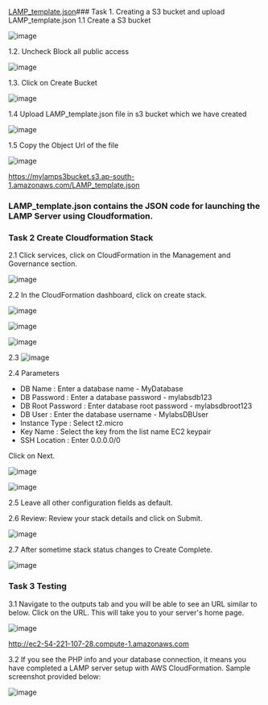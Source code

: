 [LAMP_template.json](https://github.com/Asma09Akram/CloudFormation-Introduction/files/14076979/LAMP_template.json)### Task 1. Creating a S3 bucket and upload LAMP_template.json
1.1 Create a S3 bucket
   
![image](https://github.com/Asma09Akram/CloudFormation-Introduction/assets/124654068/3fae4035-dafd-4e15-a9f4-b0f8375c76ea)

1.2. Uncheck Block all public access
   
![image](https://github.com/Asma09Akram/CloudFormation-Introduction/assets/124654068/286ab585-316a-4a8e-ab08-84ed08cbd471)

1.3. Click on Create Bucket

![image](https://github.com/Asma09Akram/CloudFormation-Introduction/assets/124654068/861d44f2-e0ee-44de-b97c-6f1bb3bc70b5)

1.4 Upload LAMP_template.json file in s3 bucket which we have created

![image](https://github.com/Asma09Akram/CloudFormation-Introduction/assets/124654068/bf3a886c-73ac-48df-9bf1-5a4d69c21699)

1.5 Copy the Object Url of the file 

![image](https://github.com/Asma09Akram/CloudFormation-Introduction/assets/124654068/258bf5db-b9d9-478a-a8c1-82c9ef019d74)

https://mylamps3bucket.s3.ap-south-1.amazonaws.com/LAMP_template.json

### LAMP_template.json contains the JSON code for launching the LAMP Server using Cloudformation.

### Task 2  Create Cloudformation Stack

2.1 Click services, click on CloudFormation in the Management and Governance section.

![image](https://github.com/Asma09Akram/CloudFormation-Introduction/assets/124654068/9f4ad8be-a8b3-46b6-b25a-529325d156b7)

2.2 In the CloudFormation dashboard, click on create stack.

![image](https://github.com/Asma09Akram/CloudFormation-Introduction/assets/124654068/4a709768-ac83-43e7-87b6-70b981aefa63)

![image](https://github.com/Asma09Akram/CloudFormation-Introduction/assets/124654068/2e963eae-61e6-4bf6-9d90-d5193e3ebb79)

![image](https://github.com/Asma09Akram/CloudFormation-Introduction/assets/124654068/46bfba36-6cd0-4516-ad06-88bee3080771)

2.3 
![image](https://github.com/Asma09Akram/CloudFormation-Introduction/assets/124654068/535435f1-269c-438a-b645-d33967cfe2d9)

2.4 Parameters

* DB Name : Enter a database name - MyDatabase
* DB Password : Enter a database password - mylabsdb123
* DB Root Password : Enter database root password - mylabsdbroot123
* DB User : Enter the database username - MylabsDBUser
* Instance Type : Select t2.micro
* Key Name : Select the key from the list name EC2 keypair
* SSH Location : Enter 0.0.0.0/0

Click on Next.

![image](https://github.com/Asma09Akram/CloudFormation-Introduction/assets/124654068/05719efd-4ea3-4de9-8f89-b66ae6b10259)

![image](https://github.com/Asma09Akram/CloudFormation-Introduction/assets/124654068/dd8dcaf8-cfe6-4358-9242-d5170b631fff)

2.5 Leave all other configuration fields as default.

2.6 Review: Review your stack details and click on Submit.

![image](https://github.com/Asma09Akram/CloudFormation-Introduction/assets/124654068/194d8d5e-9345-46e4-8d3a-95eac8bceb71)

2.7 After sometime stack status changes to Create Complete. 

![image](https://github.com/Asma09Akram/CloudFormation-Introduction/assets/124654068/501477a3-2acc-438d-8360-3b2f26ca00fe)


### Task 3 Testing 

3.1 Navigate to the outputs tab and you will be able to see an URL similar to below. Click on the URL. This will take you to your server's home page.

![image](https://github.com/Asma09Akram/CloudFormation-Introduction/assets/124654068/80a73cdc-0e5e-4a7c-9d2e-c45a8871bdca)

http://ec2-54-221-107-28.compute-1.amazonaws.com

3.2 If you see the PHP info and your database connection, it means you have completed a LAMP server setup with AWS CloudFormation. Sample screenshot provided below:

![image](https://github.com/Asma09Akram/CloudFormation-Introduction/assets/124654068/5c310454-bfd6-4f68-9b4b-84acc6b4c484)



